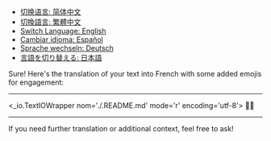 - [切换语言: 简体中文](/README.md)
- [切換語言: 繁體中文](/README/README_繁体中文.md)
- [Switch Language: English](/README/README_English.md)
- [Cambiar idioma: Español](/README/README_Español.md)
- [Sprache wechseln: Deutsch](/README/README_Deutsch.md)
- [言語を切り替える: 日本語](/README/README_日本語.md)

Sure! Here's the translation of your text into French with some added emojis for engagement:

---

<_io.TextIOWrapper nom='./.README.md' mode='r' encoding='utf-8'> 📄✨

--- 

If you need further translation or additional context, feel free to ask!